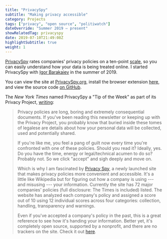 ```yaml
---
title: "PrivacySpy"
subtitle: "Making privacy accessible"
category: Projects
tags: ["privacy", "open source", "politiwatch"]
dateOverride: "Summer 2019 – present"
showRelatedTag: privacyspy
date: 2019-07-10T21:49:08Z
highlightSubtitle: true
weight: 1
---
```


[PrivacySpy](https://privacyspy.org) rates companies' privacy policies on a ten-point [scale]((https://privacyspy.org/about/) ), so you can easily understand how your data is being treated online. I started PrivacySpy with [Igor Barakaiev](https://igor.fyi) in the summer of 2019.

You can view the site at [PrivacySpy.org](https://privacyspy.org), install the browser extension [here](https://privacyspy.org/extension/), and view the source code [on GitHub](https://github.com/politiwatch/privacyspy).

The _New York Times_ named PrivacySpy a "Tip of the Week" as part of its Privacy Project, [writing](https://www.nytimes.com/2019/09/24/opinion/facebook-google-apps-data.html#link-6fea96a5):

> Privacy policies are long, boring and extremely consequential documents. If you've been reading this newsletter or keeping up with the Privacy Project, you probably know that buried inside these tomes of legalese are details about how your personal data will be collected, used and potentially shared.
>
> If you're like me, you feel a pang of guilt now every time you're confronted with one of these policies. Should you read it? Ideally, yes. Do you have the time, energy or legal/technical acumen to do so? Probably not. So we click "accept" and sigh deeply and move on.
>
> Which is why I am fascinated by [Privacy Spy](https://privacyspy.org/), a newly launched site that makes privacy policies more convenient and accessible. It's a little like Wikipedia but for figuring out how a company is using --- and misusing --- your information. Currently the site has 72 major companies' policies (full disclosure: The Times is included) listed. The website has analyzed each company's policy and assigned a score out of 10 using 12 individual scores across four categories: collection, handling, transparency and warnings.
> 
> Even if you've accepted a company's policy in the past, this is a great reference to see how it's handing your information. Better yet, it's completely open source, supported by a nonprofit, and there are no trackers on the site. Check it out [here](https://privacyspy.org/).